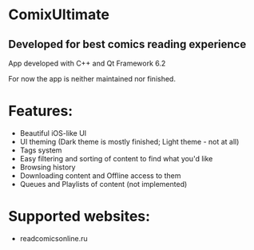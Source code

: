  
# ComixUltimate
## Developed for best comics reading experience

App developed with C++ and Qt Framework 6.2

For now the app is neither maintained nor finished.

# Features:
- Beautiful iOS-like UI
- UI theming (Dark theme is mostly finished; Light theme - not at all)
- Tags system
- Easy filtering and sorting of content to find what you'd like
- Browsing history
- Downloading content and Offline access to them
- Queues and Playlists of content (not implemented)

# Supported websites:
- readcomicsonline.ru
